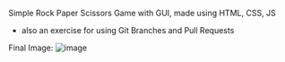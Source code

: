 Simple Rock Paper Scissors Game with GUI, made using HTML, CSS, JS

- also an exercise for using Git Branches and Pull Requests

Final Image:
![image](https://github.com/kronjuvel1/top-rockpaperscissors-JS/assets/98591107/78b4bfa5-dda0-41a5-8390-4434e451ca09)
